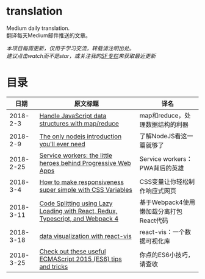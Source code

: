# translation
Medium daily translation.  
翻译每天Medium邮件推送的文章。

*本项目每周更新，仅用于学习交流，转载请注明出处。*  
*建议点击watch而不是star，或关注我的[SF专栏](https://segmentfault.com/blog/yin-translation)来获取最近更新*

# 目录
日期|原文标题|译名
--|--|--
2018-2-3|[Handle JavaScript data structures with map/reduce](https://github.com/WhiteYin/translation/issues/1)|map和reduce，处理数据结构的利器
2018-2-9|[The only nodejs introduction you'll ever need](https://github.com/WhiteYin/translation/issues/2)|了解NodeJS看这一篇就够了
2018-2-25|[Service workers: the little heroes behind Progressive Web Apps](https://github.com/WhiteYin/translation/issues/4)|Service workers：PWA背后的英雄
2018-3-4|[How to make responsiveness super simple with CSS Variables](https://github.com/WhiteYin/translation/issues/6)|CSS变量让你轻松制作响应式网页
2018-3-11|[Code Splitting using Lazy Loading with React, Redux, Typescript, and Webpack 4](https://github.com/WhiteYin/translation/issues/7)|基于Webpack4使用懒加载分离打包React代码
2018-3-18|[data visualization with react-vis](https://github.com/WhiteYin/translation/issues/8)|react-vis：一个数据可视化库
2018-3-25|[Check out these useful ECMAScript 2015 (ES6) tips and tricks](https://github.com/WhiteYin/translation/issues/9)|你点的ES6小技巧，请查收